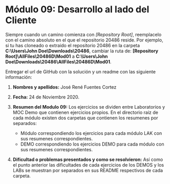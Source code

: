 # Módulo 09: Desarrollo al lado del Cliente


Siempre cuando un camino comienza con  *[Repository Root]*, reemplacelo con el camino absoluto en el que el repositorio 20486 reside. Por ejemplo, si tu has cloneado o extraido el repositorio 20486 en la carpeta **C:\Users\John Doe\Downloads\20486**, cambiar la ruta de: **[Repository Root]\AllFiles\20486D\Mod01** a **C:\Users\John Doe\Downloads\20486\AllFiles\20486D\Mod01**.


Entregar el url de GitHub con la solución y un readme con las siguiente información:

1. **Nombres y apellidos:** José René Fuentes Cortez
2. **Fecha:** 24 de Noviembre 2020.
3. **Resumen del Modulo 09:** Los ejercicios se dividen entre Laboratorios y MOC Demo que contienen ejercicios propios.
En el directorio raíz de cada módulo existen dos carpetas que contienen los resumenes por separados: 
	- Módulo correspondiendo los ejercicios para cada módulo LAK con sus resumenes correspondientes.
	- DEMO correspondiendo los ejercicios DEMO para cada módulo con sus resumenes correspondientes.

4. **Dificultad o problemas presentados y como se resolvieron:** Así como el punto anterior las dificultades de cada ejercicios de los DEMOS y los LABs se muestran por separados en sus README respectivos de cada carpeta.

